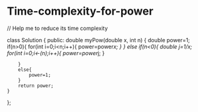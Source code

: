 # Time-complexity-for-power
// Help me to reduce its time complexity



class Solution {
public:
    double myPow(double x, int n) {
        double power=1;
        if(n>0){
            for(int i=0;i<n;i++){
                power=power*x;
            }
        }
        else if(n<0){
            double j=1/x;
            for(int i=0;i<-(n);i++){
                power=power*j;
            }
            
        }
        else{
            power=1;
        }
        return power;
    }
};    
